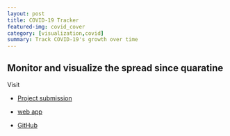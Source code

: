 ```yaml
---
layout: post
title: COVID-19 Tracker
featured-img: covid_cover
category: [visualization,covid]
summary: Track COVID-19's growth over time
---
```


## Monitor and visualize the spread since quaratine

Visit
- [Project submission](https://devpost.com/software/covid-19-tracker-f643k9?ref_content=user-portfolio&ref_feature=in_progress)

- [web app](https://chrton.shinyapps.io/COVID-19DashBoard/?_ga=2.247485696.609293120.1606549485-1649707331.1606549485)

- [GitHub](https://github.com/chriztopherton/COVID19_DashBoard)